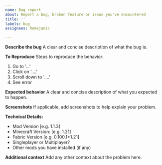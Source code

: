 ```yaml
---
name: Bug report
about: Report a bug, broken feature or issue you've encountered
title: ''
labels: bug
assignees: Romejanic

---
```


**Describe the bug**
A clear and concise description of what the bug is.

**To Reproduce**
Steps to reproduce the behavior:
1. Go to '...'
2. Click on '....'
3. Scroll down to '....'
4. See error

**Expected behavior**
A clear and concise description of what you expected to happen.

**Screenshots**
If applicable, add screenshots to help explain your problem.

**Technical Details:**
 - Mod Version [e.g. 1.1.3]
 - Minecraft Version: [e.g. 1.21]
 - Fabric Version [e.g. 0.100.1+1.21]
 - Singleplayer or Multiplayer?
 - Other mods you have installed (if any)

**Additional context**
Add any other context about the problem here.
